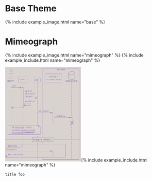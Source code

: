 # Base Theme

{% include example_image.html name="base" %}

# Mimeograph

{% include example_image.html name="mimeograph" %} {% include example_include.html name="mimeograph" %}

<a href="{{site.github.repository_url}}/tree/main/examples/mimeograph.puml"><img src="generated/images/mimeograph.png" alt="" width="250"/></a>{% include example_include.html name="mimeograph" %}

```plantuml
title foo
```
